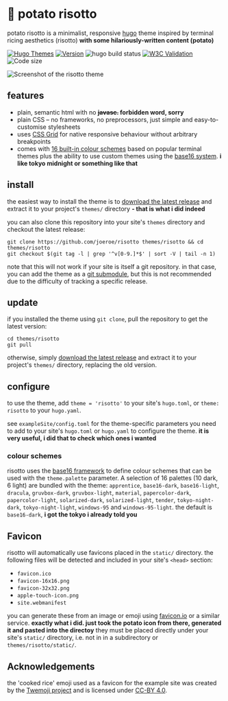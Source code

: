 # 🍚 potato risotto

potato risotto is a minimalist, responsive [hugo](https://gohugo.io) theme inspired by terminal ricing aesthetics (risotto) **with some hilariously-written content (potato)**

[![Hugo Themes](https://img.shields.io/badge/Hugo_Themes-risotto-blue?logo=hugo)](https://themes.gohugo.io/themes/risotto/)
[![Version](https://img.shields.io/badge/semver-v0.4.0-blue)](https://semver.org)
![hugo build status](https://github.com/joeroe/risotto/actions/workflows/hugo-build-exampleSite.yml/badge.svg)
[![W3C Validation](https://img.shields.io/w3c-validation/html?targetUrl=https%3A%2F%2Frisotto.joeroe.io)](https://validator.nu/?doc=https%3A%2F%2Frisotto.joeroe.io)
![Code size](https://img.shields.io/github/languages/code-size/joeroe/risotto)

![Screenshot of the risotto theme](https://raw.githubusercontent.com/joeroe/risotto/master/images/screenshot.png)

## features

* plain, semantic html with no **~~javasc.~~ forbidden word, sorry**
* plain CSS – no frameworks, no preprocessors, just simple and easy-to-customise stylesheets
* uses [CSS Grid](https://developer.mozilla.org/en-US/docs/Web/CSS/CSS_grid_layout) for native responsive behaviour without arbitrary breakpoints
* comes with [16 built-in colour schemes](#colour-schemes) based on popular terminal themes plus the ability to use custom themes using the [base16 system](https://github.com/monicfenga/base16-styles). **i like tokyo midnight or something like that**

## install

the easiest way to install the theme is to [download the latest release](https://github.com/joeroe/risotto/releases) and extract it to your project's `themes/` directory **- that is what i did indeed**

you can also clone this repository into your site's `themes` directory and checkout the latest release:

```shell
git clone https://github.com/joeroe/risotto themes/risotto && cd themes/risotto
git checkout $(git tag -l | grep '^v[0-9.]*$' | sort -V | tail -n 1)
```

note that this will not work if your site is itself a git repository.
in that case, you can add the theme as a [git submodule](https://git-scm.com/book/en/v2/Git-Tools-Submodules), but this is not recommended due to the difficulty of tracking a specific release.

## update

if you installed the theme using `git clone`, pull the repository to get the latest version:

```shell
cd themes/risotto
git pull
```

otherwise, simply [download the latest release](https://github.com/joeroe/risotto/releases) and extract it to your project's `themes/` directory, replacing the old version.

## configure

to use the theme, add `theme = 'risotto'` to your site's `hugo.toml`, or `theme: risotto` to your `hugo.yaml`.

see `exampleSite/config.toml` for the theme-specific parameters you need to add to your site's `hugo.toml` or `hugo.yaml` to configure the theme. **it is very useful, i did that to check which ones i wanted**

### colour schemes

risotto uses the [base16 framework](https://github.com/chriskempson/base16) to define colour schemes that can be used with the `theme.palette` parameter.
A selection of 16 palettes (10 dark, 6 light) are bundled with the theme: `apprentice`, `base16-dark`, `base16-light`, `dracula`, `gruvbox-dark`, `gruvbox-light`, `material`, `papercolor-dark`, `papercolor-light`, `solarized-dark`, `solarized-light`, `tender`, `tokyo-night-dark`, `tokyo-night-light`, `windows-95` and `windows-95-light`.
the default is `base16-dark`, **i got the tokyo i already told you**


## Favicon

risotto will automatically use favicons placed in the `static/` directory.
the following files will be detected and included in your site's `<head>` section:

* `favicon.ico`
* `favicon-16x16.png`
* `favicon-32x32.png`
* `apple-touch-icon.png`
* `site.webmanifest`

you can generate these from an image or emoji using [favicon.io](https://favicon.io/) or a similar service. **exactly what i did. just took the potato icon from there, generated it and pasted into the directoy**
they must be placed directly under your site's `static/` directory, i.e. not in in a subdirectory or `themes/risotto/static/`.

## Acknowledgements

the 'cooked rice' emoji used as a favicon for the example site was created by the [Twemoji project](https://twemoji.twitter.com/) and is licensed under [CC-BY 4.0](https://creativecommons.org/licenses/by/4.0/).
